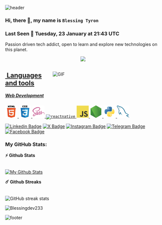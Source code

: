 ![header](https://capsule-render.vercel.app/api?type=wave&color=gradient&height=300&section=header&text=Blessingdev233%20&fontSize=90&animation=fadeIn&fontAlignY=38&desc=Welcome%20to%20my%20world%20of%20endless%20learning%20adventure!&descAlignY=53&descAlign=62)
### Hi, there 👋, my name is `Blessing Tyron`
### Last Seen :eyes: Tuesday, 23 January at 21:43 UTC

Passion driven tech addict, open to learn and explore new technologies on 
this planet.

<p align="center">
  <a href="https://github.com/DenverCoder1/readme-typing-svg"><img 
src="https://readme-typing-svg.herokuapp.com/?lines=%20The%20more%20you%20know;The%20more%20you%20realize;you%20don't%20know&font=Fira%20Code&center=true&width=440&height=45&color=f75c7e&vCenter=true&size=22">
</p>

<img align="right" alt="GIF" src="./programmer.gif" width="350" />

## ️ Languages and tools


##### Web Development
<code><img 
src="https://raw.githubusercontent.com/devicons/devicon/master/icons/html5/html5-original-wordmark.svg" 
alt="html5" width="40"/></code>
<code><img 
src="https://raw.githubusercontent.com/devicons/devicon/master/icons/css3/css3-original-wordmark.svg" 
alt="css3" width="40"/></code>
<code><img 
src="https://raw.githubusercontent.com/devicons/devicon/master/icons/sass/sass-original.svg" 
alt="sass" width="40"/></code>
<code><img src="https://reactnative.dev/img/header_logo.svg" 
alt="reactnative" width="40"/></code>
<code><img 
src="https://raw.githubusercontent.com/devicons/devicon/master/icons/javascript/javascript-original.svg" 
alt="javascript" width="40"/></code>
<code><img 
src="https://raw.githubusercontent.com/devicons/devicon/master/icons/nodejs/nodejs-original.svg" 
alt="nodejs" width="40"/></code>
<code><img 
src="https://raw.githubusercontent.com/devicons/devicon/master/icons/python/python-original.svg" 
alt="python" width="40"/></code>
<code><img 
src="https://raw.githubusercontent.com/devicons/devicon/master/icons/mysql/mysql-original.svg" 
alt="mysql" width="40"/></code> 

[![Linkedin 
Badge](https://img.shields.io/badge/-LinkedIn-0e76a8?style=flat-square&logo=Linkedin&logoColor=white)](https://www.linkedin.com/in/blessing-lartey-2049a1233)
[![X 
Badge](https://img.shields.io/badge/-X-00acee?style=flat-square&logo=X&logoColor=white)](https://X.com/xlense)
[![Instagram 
Badge](https://img.shields.io/badge/-Instagram-e4405f?style=flat-square&logo=Instagram&logoColor=white)](https://www.instagram.com/tyronshotit/)
[![Telegram 
Badge](https://img.shields.io/badge/-Telegram-0088cc?style=flat-square&logo=Telegram&logoColor=white)](https://t.me/camodeli)
[![Facebook 
Badge](https://img.shields.io/badge/-Facebook-0088cc?style=flat-square&logo=Facebook&logoColor=white)](https://www.facebook.com/BlessingTetteh)
   

### My GitHub Stats:
	
  <summary><b>⚡ Github Stats</b></summary>

  <br />  
  
[![My Github 
Stats](https://github-readme-stats.vercel.app/api?username=Blessingdev233&theme=radical)](https://github.com/Blessingdev233/github-readme-stats)
	
  <summary><b>☄️ Github Streaks</b></summary>

  <br />
  
  ![GitHub streak 
stats](https://github-readme-streak-stats.herokuapp.com/?user=Blessingdev233&theme=react)  
  
<p align="left"> <img 
src="https://komarev.com/ghpvc/?username=Blessingdev233&label=Profile%20views&color=0e75b6&style=flat" 
alt="Blessingdev233" /> </p>


![footer](https://capsule-render.vercel.app/api?type=wave&color=gradient&height=300&section=footer&descAlignY=51&descAlign=62)